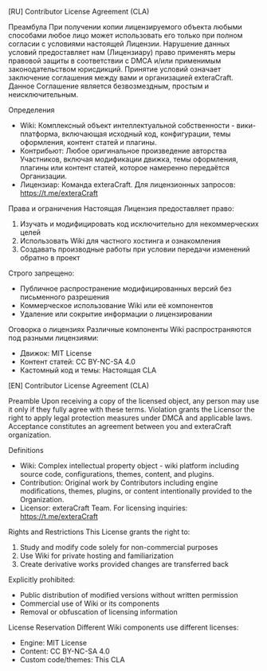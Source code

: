 [RU] Contributor License Agreement (CLA)

 Преамбула
При получении копии лицензируемого объекта любыми способами любое лицо может использовать его только при полном согласии с условиями настоящей Лицензии. Нарушение данных условий предоставляет нам (Лицензиару) право применять меры правовой защиты в соответствии с DMCA и/или применимым законодательством юрисдикций. Принятие условий означает заключение соглашения между вами и организацией exteraCraft. Данное Соглашение является безвозмездным, простым и неисключительным.

 Определения
- Wiki: Комплексный объект интеллектуальной собственности - вики-платформа, включающая исходный код, конфигурации, темы оформления, контент статей и плагины.
- Контрибьют: Любое оригинальное произведение авторства Участников, включая модификации движка, темы оформления, плагины или контент статей, которое намеренно передаётся Организации.
- Лицензиар: Команда exteraCraft. Для лицензионных запросов: https://t.me/exteraCraft

 Права и ограничения
Настоящая Лицензия предоставляет право:
1. Изучать и модифицировать код исключительно для некоммерческих целей
2. Использовать Wiki для частного хостинга и ознакомления
3. Создавать производные работы при условии передачи изменений обратно в проект

Строго запрещено:
- Публичное распространение модифицированных версий без письменного разрешения
- Коммерческое использование Wiki или её компонентов
- Удаление или сокрытие информации о лицензировании

 Оговорка о лицензиях
Различные компоненты Wiki распространяются под разными лицензиями:
- Движок: MIT License
- Контент статей: CC BY-NC-SA 4.0
- Кастомный код и темы: Настоящая CLA

[EN] Contributor License Agreement (CLA)

 Preamble
Upon receiving a copy of the licensed object, any person may use it only if they fully agree with these terms. Violation grants the Licensor the right to apply legal protection measures under DMCA and applicable laws. Acceptance constitutes an agreement between you and exteraCraft organization.

 Definitions
- Wiki: Complex intellectual property object - wiki platform including source code, configurations, themes, content, and plugins.
- Contribution: Original work by Contributors including engine modifications, themes, plugins, or content intentionally provided to the Organization.
- Licensor: exteraCraft Team. For licensing inquiries: https://t.me/exteraCraft

 Rights and Restrictions
This License grants the right to:
1. Study and modify code solely for non-commercial purposes
2. Use Wiki for private hosting and familiarization
3. Create derivative works provided changes are transferred back

Explicitly prohibited:
- Public distribution of modified versions without written permission
- Commercial use of Wiki or its components
- Removal or obfuscation of licensing information

 License Reservation
Different Wiki components use different licenses:
- Engine: MIT License
- Content: CC BY-NC-SA 4.0
- Custom code/themes: This CLA